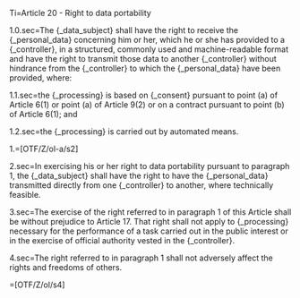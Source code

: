 
Ti=Article 20 - Right to data portability

1.0.sec=The {_data_subject} shall have the right to receive the {_personal_data} concerning him or her, which he or she has provided to a {_controller}, in a structured, commonly used and machine-readable format and have the right to transmit those data to another {_controller} without hindrance from the {_controller} to which the {_personal_data} have been provided, where:

1.1.sec=the {_processing} is based on {_consent} pursuant to point (a) of Article 6(1) or point (a) of Article 9(2) or on a contract pursuant to point (b) of Article 6(1); and

1.2.sec=the {_processing} is carried out by automated means.

1.=[OTF/Z/ol-a/s2]

2.sec=In exercising his or her right to data portability pursuant to paragraph 1, the {_data_subject} shall have the right to have the {_personal_data} transmitted directly from one {_controller} to another, where technically feasible.

3.sec=The exercise of the right referred to in paragraph 1 of this Article shall be without prejudice to Article 17. That right shall not apply to {_processing} necessary for the performance of a task carried out in the public interest or in the exercise of official authority vested in the {_controller}.

4.sec=The right referred to in paragraph 1 shall not adversely affect the rights and freedoms of others.

=[OTF/Z/ol/s4]
